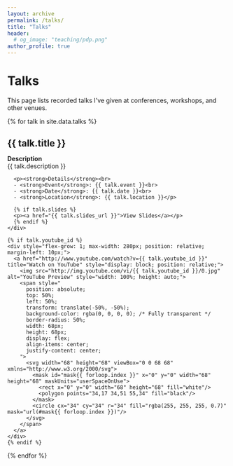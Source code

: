 ```yaml
---
layout: archive
permalink: /talks/
title: "Talks"
header: 
  # og_image: "teaching/pdp.png"
author_profile: true
---
```


# Talks

This page lists recorded talks I've given at conferences, workshops, and other venues.

{% for talk in site.data.talks %}
<div style="margin-bottom: 2em;">
  <h2 style="margin-bottom: 0;">{{ talk.title }}</h2>
  
  <div style="display: flex; align-items: flex-start; gap: 5px;">
    <div style="flex-grow: 2;">
      <p><strong>Description</strong><br>
      {{ talk.description }}</p>
      
      <p><strong>Details</strong><br>
      - <strong>Event</strong>: {{ talk.event }}<br>
      - <strong>Date</strong>: {{ talk.date }}<br>
      - <strong>Location</strong>: {{ talk.location }}</p>
      
      {% if talk.slides %}
      <p><a href="{{ talk.slides_url }}">View Slides</a></p>
      {% endif %}
    </div>
    
    {% if talk.youtube_id %}
    <div style="flex-grow: 1; max-width: 280px; position: relative; margin-left: 10px;">
      <a href="http://www.youtube.com/watch?v={{ talk.youtube_id }}" title="Watch on YouTube" style="display: block; position: relative;">
        <img src="http://img.youtube.com/vi/{{ talk.youtube_id }}/0.jpg" alt="YouTube Preview" style="width: 100%; height: auto;">
        <span style="
          position: absolute;
          top: 50%;
          left: 50%;
          transform: translate(-50%, -50%);
          background-color: rgba(0, 0, 0, 0); /* Fully transparent */
          border-radius: 50%;
          width: 68px;
          height: 68px;
          display: flex;
          align-items: center;
          justify-content: center;
        ">
          <svg width="68" height="68" viewBox="0 0 68 68" xmlns="http://www.w3.org/2000/svg">
            <mask id="mask{{ forloop.index }}" x="0" y="0" width="68" height="68" maskUnits="userSpaceOnUse">
              <rect x="0" y="0" width="68" height="68" fill="white"/>
              <polygon points="34,17 34,51 55,34" fill="black"/>
            </mask>
            <circle cx="34" cy="34" r="34" fill="rgba(255, 255, 255, 0.7)" mask="url(#mask{{ forloop.index }})"/>
          </svg>
        </span>
      </a>
    </div>
    {% endif %}
  </div>
</div>
{% endfor %}
